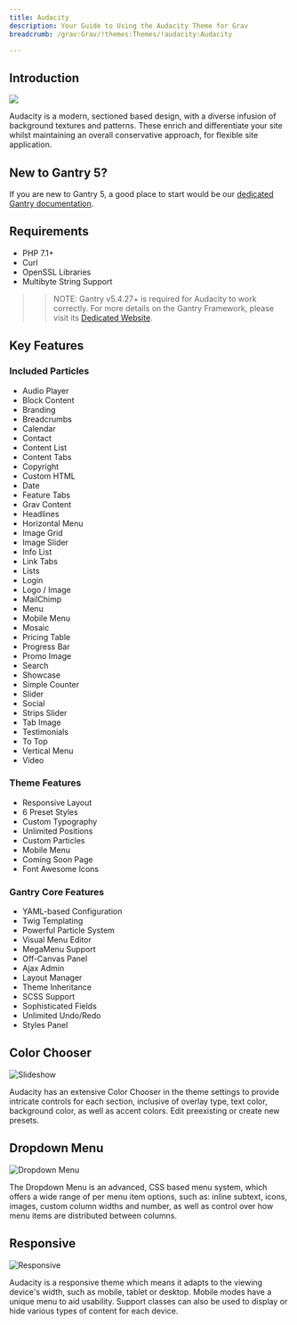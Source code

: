 ```yaml
---
title: Audacity
description: Your Guide to Using the Audacity Theme for Grav
breadcrumb: /grav:Grav/!themes:Themes/!audacity:Audacity

---
```


Introduction
-----

![](assets/audacity.jpg)

Audacity is a modern, sectioned based design, with a diverse infusion of background textures and patterns. These enrich and differentiate your site whilst maintaining an overall conservative approach, for flexible site application.

New to Gantry 5?
-----
If you are new to Gantry 5, a good place to start would be our [dedicated Gantry documentation](http://docs.gantry.org).

Requirements
-----
* PHP 7.1+
* Curl
* OpenSSL Libraries
* Multibyte String Support

>> NOTE: Gantry v5.4.27+ is required for Audacity to work correctly. For more details on the Gantry Framework, please visit its [Dedicated Website](http://gantry.org).

Key Features
-----



### Included Particles

* Audio Player
* Block Content
* Branding
* Breadcrumbs
* Calendar
* Contact
* Content List
* Content Tabs
* Copyright
* Custom HTML
* Date
* Feature Tabs
* Grav Content
* Headlines
* Horizontal Menu
* Image Grid
* Image Slider
* Info List
* Link Tabs
* Lists
* Login
* Logo / Image
* MailChimp
* Menu
* Mobile Menu
* Mosaic
* Pricing Table
* Progress Bar
* Promo Image
* Search
* Showcase
* Simple Counter
* Slider
* Social
* Strips Slider
* Tab Image
* Testimonials
* To Top
* Vertical Menu
* Video 

### Theme Features

* Responsive Layout
* 6 Preset Styles
* Custom Typography
* Unlimited Positions
* Custom Particles
* Mobile Menu
* Coming Soon Page
* Font Awesome Icons 

### Gantry Core Features

* YAML-based Configuration
* Twig Templating
* Powerful Particle System
* Visual Menu Editor
* MegaMenu Support
* Off-Canvas Panel
* Ajax Admin
* Layout Manager
* Theme Inheritance
* SCSS Support
* Sophisticated Fields
* Unlimited Undo/Redo
* Styles Panel

## Color Chooser

![Slideshow](ft-2.jpg)

Audacity has an extensive Color Chooser in the theme settings to provide intricate controls for each section, inclusive of overlay type, text color, background color, as well as accent colors. Edit preexisting or create new presets.

## Dropdown Menu

![Dropdown Menu](ft-3.jpg)

The Dropdown Menu is an advanced, CSS based menu system, which offers a wide range of per menu item options, such as: inline subtext, icons, images, custom column widths and number, as well as control over how menu items are distributed between columns.

## Responsive

![Responsive](ft-4.jpg)

Audacity is a responsive theme which means it adapts to the viewing device's width, such as mobile, tablet or desktop. Mobile modes have a unique menu to aid usability. Support classes can also be used to display or hide various types of content for each device.
